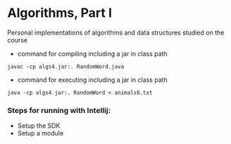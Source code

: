 # Algorithms, Part I

Personal implementations of algorithms and data structures studied on the course

- command for compiling including a jar in class path

`javac -cp algs4.jar:. RandomWord.java`

- command for executing including a jar in class path

`java -cp algs4.jar:. RandomWord < animals8.txt`

### Steps for running with Intellij:
- Setup the SDK
- Setup a module
